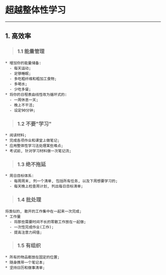 # **超越整体性学习**
***



## **1. 高效率**
> ### **1.1 能量管理**
    * 增加你的能量储备:
      - 每天运动;
      - 足够睡眠;
      - 多吃粗纤维和粗加工食物;
      - 多喝水;
      - 少吃多餐;
    * 将你的日程表由线性改为循环式的:
      - 一周休息一天;
      - 晚上不干活;
      - 设定90分钟;
> ### **1.2 不要"学习"**
    * 阅读材料;
    * 完成各项作业和课堂上做笔记;
    * 应用整体性学习法处理某些难点;
    * 考试前, 针对学习材料做一次笔记流;
> ### **1.3 绝不拖延**
    * 周日目标体系:
      - 每周周末, 列一个清单, 包括所有任务, 以及下周想要学习的;
      - 每天晚上检查周计划, 列出每日目标清单;
> ### **1.4 批处理**
    将类似的, 散开的工作集中在一起来一次完成;
    * 工作量
      - 将那些需要时间不长的零散工作放在一起做;
      - 一次性完成作业(工作);
      - 提高注意力阀值;
> ### **1.5 有组织**
    * 所有的物品都放在固定的位置;
    * 随身携带一个笔记本;
    * 坚持日历和做事清单;


